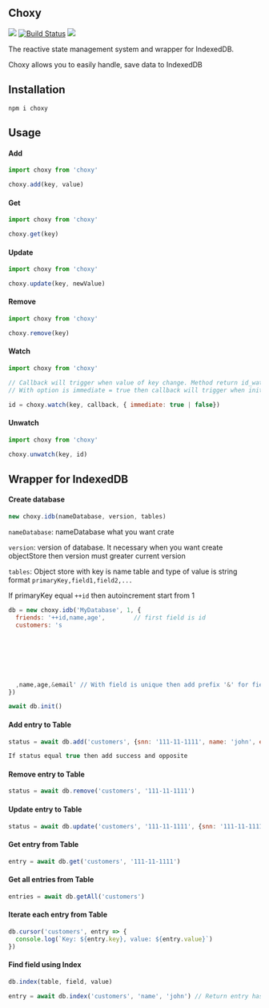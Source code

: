 Choxy
----------

![](https://badgen.net/npm/v/@stoxy/stoxy)
[![Build Status](https://travis-ci.com/w3c/IndexedDB.svg?branch=main)]()
![](https://badgen.net/bundlephobia/dependency-count/@stoxy/core)

The reactive state management system and wrapper for IndexedDB.

Choxy allows you to easily handle, save data to IndexedDB

## Installation
```
npm i choxy
```

## Usage

#### Add

```js
import choxy from 'choxy'

choxy.add(key, value)

```

#### Get

```js
import choxy from 'choxy'

choxy.get(key)

```

#### Update

```js
import choxy from 'choxy'

choxy.update(key, newValue)

```

#### Remove

```js
import choxy from 'choxy'

choxy.remove(key)

```

#### Watch

```js
import choxy from 'choxy'

// Callback will trigger when value of key change. Method return id_watch
// With option is immediate = true then callback will trigger when init value

id = choxy.watch(key, callback, { immediate: true | false})

```

#### Unwatch

```js
import choxy from 'choxy'

choxy.unwatch(key, id)

```

## Wrapper for IndexedDB

#### Create database
```js
new choxy.idb(nameDatabase, version, tables)

```

```nameDatabase```: nameDatabase what you want crate

```version```: version of database. It necessary when you want create objectStore then version must greater current version

```tables```: Object store with key is name table and type of value is string format ```primaryKey,field1,field2,...```

If primaryKey equal ``` ++id ``` then autoincrement start from 1

```js
db = new choxy.idb('MyDatabase', 1, {
  friends: '++id,name,age',        // first field is id
  customers: 's
  
  
  
  
  
  
  
  ,name,age,&email' // With field is unique then add prefix '&' for field
})

await db.init() 

```

#### Add entry to Table

```js
status = await db.add('customers', {snn: '111-11-1111', name: 'john', email: 'john@gmail.com', age: 24})

If status equal true then add success and opposite

```

#### Remove entry to Table

```js
status = await db.remove('customers', '111-11-1111')

```

#### Update entry to Table

```js
status = await db.update('customers', '111-11-1111', {snn: '111-11-1111', name: 'john', email: 'john@gmail.com', age: 27})

```

#### Get entry from Table

```js
entry = await db.get('customers', '111-11-1111')

```

#### Get all entries from Table
```js
entries = await db.getAll('customers')

```

#### Iterate each entry from Table
```js
db.cursor('customers', entry => {
  console.log(`Key: ${entry.key}, value: ${entry.value}`)
})

```

#### Find field using Index
```js
db.index(table, field, value)

entry = await db.index('customers', 'name', 'john') // Return entry has id smallest

```

